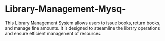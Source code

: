 # Library-Management-Mysq-
This Library Management System allows users to issue books, return books, and manage fine amounts. It is designed to streamline the library operations and ensure efficient management of resources.
